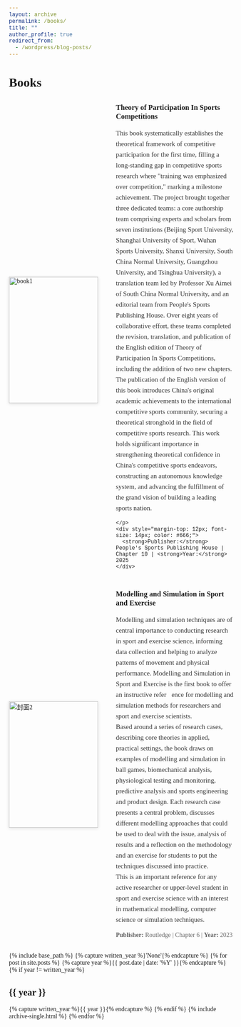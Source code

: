 ```yaml
---
layout: archive
permalink: /books/
title: ""
author_profile: true
redirect_from:
  - /wordpress/blog-posts/
---
```


<style>
  body {
    font-family: 'Times New Roman', Times, serif !important;
  }
  h1, h2, h3, p, table, span, a {
    font-family: inherit !important;
  }
  code, pre {
    font-family: 'Courier New', monospace !important;
  }
</style>


<h1 style="font-family: 'Times New Roman', Times, serif; text-align: left; margin-bottom: 20px;">Books</h1>


<div style="display: flex; gap: 40px; margin: 30px 0; align-items: center;">
  <!-- A4容器210:297 -->
  <div style="width: 15%; min-width: 200px; aspect-ratio: 210/297; overflow: hidden; box-shadow: 0 2px 8px rgba(0,0,0,0.1);">
    <img src="https://sportssuper.github.io/ZSL/assets/images/book1.jpg" 
         alt="book1"
         style="width: 100%; height: 100%; object-fit: cover;">
  </div>

  <!-- 文字介绍区 -->
  <div style="width: 85%;">
    <h3 style="margin-top: 0; margin-bottom: 15px;">
      <strong>Theory of Participation In Sports Competitions</strong>
    </h3>
    <p style="line-height: 1.6; font-size: 15px; color: #333;">
      This book systematically establishes the theoretical framework of competitive participation for the first time, filling a long-standing gap in competitive sports research where "training was emphasized over competition," marking a milestone achievement. The project brought together three dedicated teams: a core authorship team comprising experts and scholars from seven institutions (Beijing Sport University, Shanghai University of Sport, Wuhan Sports University, Shanxi University, South China Normal University, Guangzhou University, and Tsinghua University), a translation team led by Professor Xu Aimei of South China Normal University, and an editorial team from People's Sports Publishing House. Over eight years of collaborative effort, these teams completed the revision, translation, and publication of the English edition of Theory of Participation In Sports Competitions, including the addition of two new chapters.<br>
The publication of the English version of this book introduces China's original academic achievements to the international competitive sports community, securing a theoretical stronghold in the field of competitive sports research. This work holds significant importance in strengthening theoretical confidence in China's competitive sports endeavors, constructing an autonomous knowledge system, and advancing the fulfillment of the grand vision of building a leading sports nation.

    </p>
    <div style="margin-top: 12px; font-size: 14px; color: #666;">
      <strong>Publisher:</strong> People's Sports Publishing House | Chapter 10 | <strong>Year:</strong> 2025 
    </div>
  </div>
</div>








<div style="display: flex; gap: 40px; margin: 30px 0; align-items: center;">
  <!-- A4容器210:297 -->
  <div style="width: 15%; min-width: 200px; aspect-ratio: 210/297; overflow: hidden; box-shadow: 0 2px 8px rgba(0,0,0,0.1);">
    <img src="https://sportssuper.github.io/ZSL/assets/images/book2.jpg" 
         alt="封面2"
         style="width: 100%; height: 100%; object-fit: cover;">
  </div>

  <!-- 文字介绍区 -->
  <div style="width: 85%;">
    <h3 style="margin-top: 0; margin-bottom: 15px;">
      <strong>Modelling and Simulation in Sport and Exercise</strong>
    </h3>
    <p style="line-height: 1.6; font-size: 15px; color: #333;">
      Modelling and simulation techniques are of central importance to conducting 
research in sport and exercise science, informing data collection and helping 
to analyze patterns of movement and physical performance. Modelling and 
Simulation in Sport and Exercise is the first book to offer an instructive reference for modelling and simulation methods for researchers and sport and exercise 
scientists.<br>
Based around a series of research cases, describing core theories in applied, 
practical settings, the book draws on examples of modelling and simulation in ball 
games, biomechanical analysis, physiological testing and monitoring, predictive 
analysis and sports engineering and product design. Each research case presents a 
central problem, discusses different modelling approaches that could be used to 
deal with the issue, analysis of results and a reflection on the methodology and an 
exercise for students to put the techniques discussed into practice.<br>
This is an important reference for any active researcher or upper-level student 
in sport and exercise science with an interest in mathematical modelling, computer science or simulation techniques.
    </p>
    <div style="margin-top: 12px; font-size: 14px; color: #666;">
      <strong>Publisher:</strong> Routledge | Chapter 6 | <strong>Year:</strong> 2023 
    </div>
  </div>
</div>





{% include base_path %}
{% capture written_year %}'None'{% endcapture %}
{% for post in site.posts %}
  {% capture year %}{{ post.date | date: '%Y' }}{% endcapture %}
  {% if year != written_year %}
    <h2 id="{{ year | slugify }}" class="archive__subtitle">{{ year }}</h2>
    {% capture written_year %}{{ year }}{% endcapture %}
  {% endif %}
  {% include archive-single.html %}
{% endfor %}

